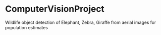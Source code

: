 # ComputerVisionProject
Wildlife object detection of Elephant, Zebra, Giraffe from aerial images for population estimates
